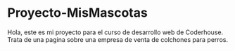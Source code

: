 # Proyecto-MisMascotas
Hola, este es mi proyecto para el curso de desarrollo web de Coderhouse.
Trata de una pagina sobre una empresa de venta de colchones para perros.
